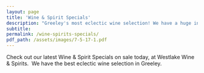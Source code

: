 ```yaml
---
layout: page
title: 'Wine & Spirit Specials'
description: "Greeley's most eclectic wine selection! We have a huge inventory to choose from, both foreign and domestic."
subtitle:
permalink: /wine-spirits-specials/
pdf_path: /assets/images/7-5-17-1.pdf
---
```



Check out our latest Wine & Spirit Specials on sale today, at Westlake Wine & Spirits.  We have the best eclectic wine selection in Greeley.